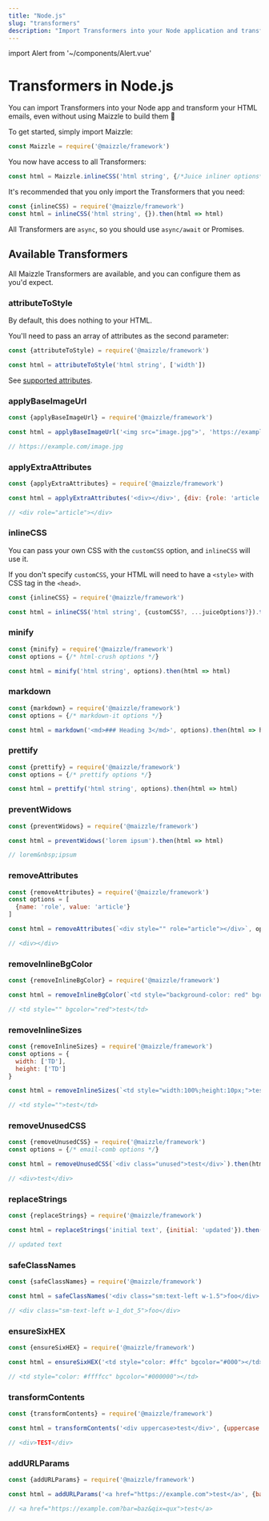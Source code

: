 ```yaml
---
title: "Node.js"
slug: "transformers"
description: "Import Transformers into your Node application and transform your emails even without using Maizzle"
---
```


import Alert from '~/components/Alert.vue'

# Transformers in Node.js

You can import Transformers into your Node app and transform your HTML emails, even without using Maizzle to build them 🤯

To get started, simply import Maizzle:

```js
const Maizzle = require('@maizzle/framework')
```

You now have access to all Transformers:

```js
const html = Maizzle.inlineCSS('html string', {/*Juice inliner options*/}).then(html => html)
```

It's recommended that you only import the Transformers that you need:

```js
const {inlineCSS) = require('@maizzle/framework')
const html = inlineCSS('html string', {}).then(html => html)
```

<alert>All Transformers are <code>async</code>, so you should use <code>async/await</code> or Promises.</alert>

## Available Transformers

All Maizzle Transformers are available, and you can configure them as you'd expect.

### attributeToStyle

By default, this does nothing to your HTML.

You'll need to pass an array of attributes as the second parameter:

```js
const {attributeToStyle) = require('@maizzle/framework')

const html = attributeToStyle('html string', ['width'])
```

See [supported attributes](/docs/css-inlining/#attributetostyle).

### applyBaseImageUrl

```js
const {applyBaseImageUrl} = require('@maizzle/framework')

const html = applyBaseImageUrl('<img src="image.jpg">', 'https://example.com/').then(html => html)

// https://example.com/image.jpg
```

### applyExtraAttributes

```js
const {applyExtraAttributes} = require('@maizzle/framework')

const html = applyExtraAttributes('<div></div>', {div: {role: 'article'}}).then(html => html)

// <div role="article"></div>
```

### inlineCSS

You can pass your own CSS with the `customCSS` option, and `inlineCSS` will use it.

If you don't specify `customCSS`, your HTML will need to have a `<style>` with CSS tag in the `<head>`.

```js
const {inlineCSS} = require('@maizzle/framework')

const html = inlineCSS('html string', {customCSS?, ...juiceOptions?}).then(html => html)
```

### minify

```js
const {minify} = require('@maizzle/framework')
const options = {/* html-crush options */}

const html = minify('html string', options).then(html => html)
```

### markdown

```js
const {markdown} = require('@maizzle/framework')
const options = {/* markdown-it options */}

const html = markdown('<md>### Heading 3</md>', options).then(html => html)
```

### prettify

```js
const {prettify} = require('@maizzle/framework')
const options = {/* prettify options */}

const html = prettify('html string', options).then(html => html)
```

### preventWidows

```js
const {preventWidows} = require('@maizzle/framework')

const html = preventWidows('lorem ipsum').then(html => html)

// lorem&nbsp;ipsum
```

### removeAttributes

```js
const {removeAttributes} = require('@maizzle/framework')
const options = [
  {name: 'role', value: 'article'}
]

const html = removeAttributes(`<div style="" role="article"></div>`, options).then(html => html)

// <div></div>
```

### removeInlineBgColor

```js
const {removeInlineBgColor} = require('@maizzle/framework')

const html = removeInlineBgColor(`<td style="background-color: red" bgcolor="red">test</td>`).then(html => html)

// <td style="" bgcolor="red">test</td>
```

### removeInlineSizes

```js
const {removeInlineSizes} = require('@maizzle/framework')
const options = {
  width: ['TD'],
  height: ['TD']
}

const html = removeInlineSizes(`<td style="width:100%;height:10px;">test</td>`).then(html => html)

// <td style="">test</td>
```

### removeUnusedCSS

```js
const {removeUnusedCSS} = require('@maizzle/framework')
const options = {/* email-comb options */}

const html = removeUnusedCSS(`<div class="unused">test</div>`).then(html => html)

// <div>test</div>
```

### replaceStrings

```js
const {replaceStrings} = require('@maizzle/framework')

const html = replaceStrings('initial text', {initial: 'updated'}).then(html => html)

// updated text
```

### safeClassNames

```js
const {safeClassNames} = require('@maizzle/framework')

const html = safeClassNames('<div class="sm:text-left w-1.5">foo</div>', {'.': '_dot_'}).then(html => html)

// <div class="sm-text-left w-1_dot_5">foo</div>
```

### ensureSixHEX

```js
const {ensureSixHEX} = require('@maizzle/framework')

const html = ensureSixHEX('<td style="color: #ffc" bgcolor="#000"></td>', {'.': '_dot_'}).then(html => html)

// <td style="color: #ffffcc" bgcolor="#000000"></td>
```

### transformContents

```js
const {transformContents} = require('@maizzle/framework')

const html = transformContents('<div uppercase>test</div>', {uppercase: string => string.toUpperCase()}).then(html => html)

// <div>TEST</div>
```

### addURLParams

```js
const {addURLParams} = require('@maizzle/framework')

const html = addURLParams('<a href="https://example.com">test</a>', {bar: 'baz', qix: 'qux'}).then(html => html)

// <a href="https://example.com?bar=baz&qix=qux">test</a>
```
